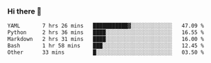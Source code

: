 ### Hi there 👋

<!--
**urzz/urzz** is a ✨ _special_ ✨ repository because its `README.md` (this file) appears on your GitHub profile.

Here are some ideas to get you started:

- 🔭 I’m currently working on ...
- 🌱 I’m currently learning ...
- 👯 I’m looking to collaborate on ...
- 🤔 I’m looking for help with ...
- 💬 Ask me about ...
- 📫 How to reach me: ...
- 😄 Pronouns: ...
- ⚡ Fun fact: ...
-->

<!--START_SECTION:waka-->

```txt
YAML       7 hrs 26 mins   ███████████▓░░░░░░░░░░░░░   47.09 %
Python     2 hrs 36 mins   ████░░░░░░░░░░░░░░░░░░░░░   16.55 %
Markdown   2 hrs 31 mins   ████░░░░░░░░░░░░░░░░░░░░░   16.00 %
Bash       1 hr 58 mins    ███░░░░░░░░░░░░░░░░░░░░░░   12.45 %
Other      33 mins         █░░░░░░░░░░░░░░░░░░░░░░░░   03.50 %
```

<!--END_SECTION:waka-->
